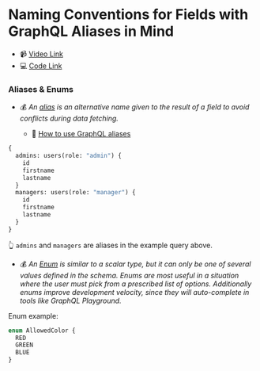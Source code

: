 # Naming Conventions for Fields with GraphQL Aliases in Mind

- 📹 [Video Link](https://egghead.io/lessons/graphql-naming-conventions-for-fields-with-graphql-aliases-in-mind)
- 💻 [Code Link](https://github.com/nikgraf/designing-graphql-schemas-course/tree/master/lesson06)

### Aliases & Enums

- 💰 _An [alias](https://www.apollographql.com/docs/resources/graphql-glossary/#alias) is an alternative name given to the result of a field to avoid conflicts during data fetching._

  - 📄 [How to use GraphQL aliases](https://atheros.ai/blog/how-to-use-graphql-aliases)

```graphql
{
  admins: users(role: "admin") {
    id
    firstname
    lastname
  }
  managers: users(role: "manager") {
    id
    firstname
    lastname
  }
}
```

👆 `admins` and `managers` are aliases in the example query above.

- 💰 _An [Enum](https://www.apollographql.com/docs/apollo-server/schema/scalars-enums/) is similar to a scalar type, but it can only be one of several values defined in the schema. Enums are most useful in a situation where the user must pick from a prescribed list of options. Additionally enums improve development velocity, since they will auto-complete in tools like GraphQL Playground._

Enum example:

```graphql
enum AllowedColor {
  RED
  GREEN
  BLUE
}
```
